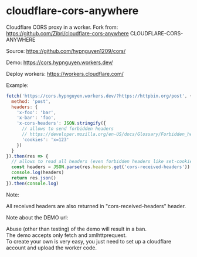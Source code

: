 # cloudflare-cors-anywhere
Cloudflare CORS proxy in a worker.
Fork from: https://github.com/Zibri/cloudflare-cors-anywhere
CLOUDFLARE-CORS-ANYWHERE

Source:
https://github.com/hypnguyen1209/cors/

Demo:
https://cors.hypnguyen.workers.dev/

Deploy workers:
https://workers.cloudflare.com/

Example:
```javascript
fetch('https://cors.hypnguyen.workers.dev/?https://httpbin.org/post', {
  method: 'post',
  headers: {
    'x-foo': 'bar',
    'x-bar': 'foo',
    'x-cors-headers': JSON.stringify({
      // allows to send forbidden headers
      // https://developer.mozilla.org/en-US/docs/Glossary/Forbidden_header_name
      'cookies': 'x=123'
    }) 
  }
}).then(res => {
  // allows to read all headers (even forbidden headers like set-cookies)
  const headers = JSON.parse(res.headers.get('cors-received-headers'))
  console.log(headers)
  return res.json()
}).then(console.log)
```

Note:

All received headers are also returned in "cors-received-headers" header.

Note about the DEMO url:

Abuse (other than testing) of the demo will result in a ban.  
The demo accepts only fetch and xmlhttprequest.  
To create your own is very easy, you just need to set up a cloudflare account and upload the worker code.  

